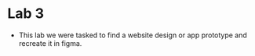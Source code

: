 # Lab 3

* This lab we were tasked to find a website design or app prototype and recreate it in figma.